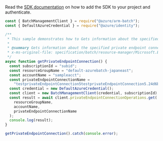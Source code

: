 Read the [SDK documentation](https://github.com/Azure/azure-sdk-for-js/blob/%40azure%2Farm-batch_7.1.1/sdk/batch/arm-batch/README.md) on how to add the SDK to your project and authenticate.

```javascript
const { BatchManagementClient } = require("@azure/arm-batch");
const { DefaultAzureCredential } = require("@azure/identity");

/**
 * This sample demonstrates how to Gets information about the specified private endpoint connection.
 *
 * @summary Gets information about the specified private endpoint connection.
 * x-ms-original-file: specification/batch/resource-manager/Microsoft.Batch/stable/2022-01-01/examples/PrivateEndpointConnectionGet.json
 */
async function getPrivateEndpointConnection() {
  const subscriptionId = "subid";
  const resourceGroupName = "default-azurebatch-japaneast";
  const accountName = "sampleacct";
  const privateEndpointConnectionName =
    "testprivateEndpointConnection5testprivateEndpointConnection5.24d6b4b5-e65c-4330-bbe9-3a290d62f8e0";
  const credential = new DefaultAzureCredential();
  const client = new BatchManagementClient(credential, subscriptionId);
  const result = await client.privateEndpointConnectionOperations.get(
    resourceGroupName,
    accountName,
    privateEndpointConnectionName
  );
  console.log(result);
}

getPrivateEndpointConnection().catch(console.error);
```

